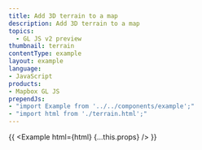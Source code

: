 ```yaml
---
title: Add 3D terrain to a map
description: Add 3D terrain to a map
topics:
  - GL JS v2 preview
thumbnail: terrain
contentType: example
layout: example
language:
- JavaScript
products:
- Mapbox GL JS
prependJs:
- "import Example from '../../components/example';"
- "import html from './terrain.html';"
---
```


{{ <Example html={html} {...this.props} /> }}
